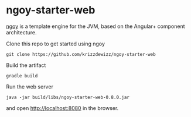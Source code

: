 # ngoy-starter-web

[ngoy](https://github.com/krizzdewizz/ngoy) is a template engine for the JVM, based on the Angular+ component architecture.

Clone this repo to get started using ngoy

```
git clone https://github.com/krizzdewizz/ngoy-starter-web
```

Build the artifact

```
gradle build
```

Run the web server

```
java -jar build/libs/ngoy-starter-web-0.8.0.jar
```

and open [http://localhost:8080](http://localhost:8080) in the browser.

